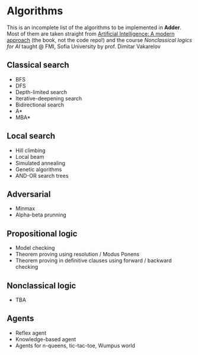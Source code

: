 # Algorithms
This is an incomplete list of the algorithms to be implemented in **Adder**. Most of them are taken straight from [Artificial Intelligence: A modern approach][aima] (the book, not the code repo!) and the course *Nonclassical logics for AI* taught @ FMI, Sofia University by prof. Dimitar Vakarelov
## Classical search
* BFS
* DFS
* Depth-limited search
* Iterative-deepening search
* Bidirectional search
* A*
* MBA*

## Local search
* Hill climbing
* Local beam
* Simulated annealing
* Genetic algorithms
* AND-OR search trees

## Adversarial
* Minmax
* Alpha-beta prunning

## Propositional logic
* Model checking
* Theorem proving using resolution / Modus Ponens
* Theorem proving in definitive clauses using forward / backward checking

## Nonclassical logic
* TBA

## Agents
* Reflex agent
* Knowledge-based agent
* Agents for n-queens, tic-tac-toe, Wumpus world


[aima]: http://aima.cs.berkeley.edu/
